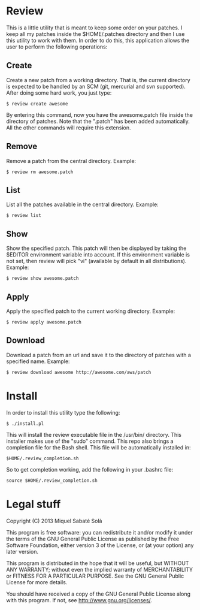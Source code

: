 # Review

This is a little utility that is meant to keep some order on your patches.
I keep all my patches inside the $HOME/.patches directory and then I use
this utility to work with them. In order to do this, this application allows
the user to perform the following operations:

## Create

Create a new patch from a working directory. That is, the current directory
is expected to be handled by an SCM (git, mercurial and svn supported).
After doing some hard work, you just type:

    $ review create awesome

By entering this command, now you have the awesome.patch file inside the
directory of patches. Note that the ".patch" has been added automatically.
All the other commands will require this extension.

## Remove

Remove a patch from the central directory. Example:

    $ review rm awesome.patch

## List

List all the patches available in the central directory. Example:

    $ review list

## Show

Show the specified patch. This patch will then be displayed by taking the
$EDITOR environment variable into account. If this environment variable
is not set, then review will pick "vi" (available by default in all
distributions). Example:

    $ review show awesome.patch

## Apply

Apply the specified patch to the current working directory. Example:

    $ review apply awesome.patch

## Download

Download a patch from an url and save it to the directory of patches with
a specified name. Example:

    $ review download awesome http://awesome.com/aws/patch

# Install

In order to install this utility type the following:

    $ ./install.pl

This will install the review executable file in the /usr/bin/ directory.
This installer makes use of the "sudo" command. This repo also brings a
completion file for the Bash shell. This file will be automatically installed
in:

    $HOME/.review_completion.sh

So to get completion working, add the following in your .bashrc file:

    source $HOME/.review_completion.sh


# Legal stuff

Copyright (C) 2013 Miquel Sabaté Solà

This program is free software: you can redistribute it and/or modify
it under the terms of the GNU General Public License as published by
the Free Software Foundation, either version 3 of the License, or
(at your option) any later version.

This program is distributed in the hope that it will be useful,
but WITHOUT ANY WARRANTY; without even the implied warranty of
MERCHANTABILITY or FITNESS FOR A PARTICULAR PURPOSE.  See the
GNU General Public License for more details.

You should have received a copy of the GNU General Public License
along with this program.  If not, see <http://www.gnu.org/licenses/>.
